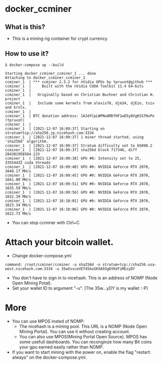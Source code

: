 # docker_ccminer

## What is this?
* This is a mining rig container for crypt currency.

## How to use it?

```
$ docker-compose up --build

Starting docker_ccminer_ccminer_1 ... done
Attaching to docker_ccminer_ccminer_1
ccminer_1  | *** ccminer 2.3.2 for nVidia GPUs by tpruvot@github ***
ccminer_1  |     Built with the nVidia CUDA Toolkit 11.4 64-bits
ccminer_1  | 
ccminer_1  |   Originally based on Christian Buchner and Christian H. project
ccminer_1  |   Include some kernels from alexis78, djm34, djEzo, tsiv and krnlx.
ccminer_1  | 
ccminer_1  | BTC donation address: 1AJdfCpLWPNoAMDfHF1wD5y8VgKSSTHxPo (tpruvot)
ccminer_1  | 
ccminer_1  | [2021-12-07 16:09:37] Starting on stratum+tcp://sha256.jp.nicehash.com:3334
ccminer_1  | [2021-12-07 16:09:37] 1 miner thread started, using 'sha256d' algorithm.
ccminer_1  | [2021-12-07 16:09:37] Stratum difficulty set to 65098.2
ccminer_1  | [2021-12-07 16:09:37] sha256d block 717346, diff 204381958504.133
ccminer_1  | [2021-12-07 16:09:38] GPU #0: Intensity set to 25, 33554432 cuda threads
ccminer_1  | [2021-12-07 16:09:40] GPU #0: NVIDIA GeForce RTX 2070, 1640.17 MH/s
ccminer_1  | [2021-12-07 16:09:45] GPU #0: NVIDIA GeForce RTX 2070, 1641.00 MH/s
ccminer_1  | [2021-12-07 16:09:51] GPU #0: NVIDIA GeForce RTX 2070, 1635.59 MH/s
ccminer_1  | [2021-12-07 16:09:56] GPU #0: NVIDIA GeForce RTX 2070, 1632.39 MH/s
ccminer_1  | [2021-12-07 16:10:01] GPU #0: NVIDIA GeForce RTX 2070, 1623.34 MH/s
ccminer_1  | [2021-12-07 16:10:06] GPU #0: NVIDIA GeForce RTX 2070, 1622.73 MH/s
```
* You can stop ccminer with Ctrl+C.

# Attach your bitcoin wallet.

* Change docker-compose.yml
```
command: /root/ccminer/ccminer -a sha256d -o stratum+tcp://sha256.usa-west.nicehash.com:3334 -u 35wXssceVET45koSKXA93g6YKdfiMEzyDY
```
* You don't have to sign in to nicehash. This is an address of NOMP (Node Open Mining Potal).
* Set your wallet ID to argument "-u". (The 35w...yDY is my wallet :-P)

# More 

* You can use MPOS insted of NOMP:
  * The nicehash is a mining pool. This URL is a NOMP (Node Open Mining Portal). You can use it without creating account.
  * You can also use MPOS(Mining Portal Open Source). MPOS has some usefull dashboards. You can reconginze how many Bit coins your gpu earned easily rather than NOMP.
* If you want to start mining with the power on, enable the flag "restart: always" on the docker-compose.yml. 